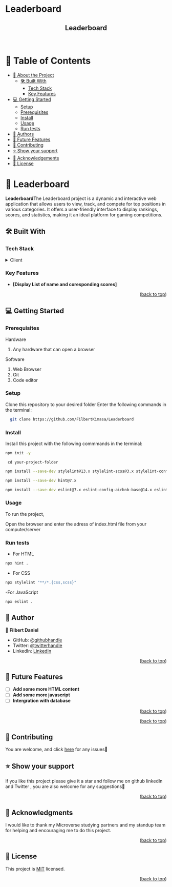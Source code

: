 # Leaderboard

<a name="readme-top"></a>

<div align="center">
  <h2>Leaderboard</h2>
  <br/>
</div>

# 📗 Table of Contents

- [📖 About the Project](#about-project)
  - [🛠 Built With](#built-with)
    - [Tech Stack](#tech-stack)
    - [Key Features](#key-features)
- [💻 Getting Started](#getting-started)
  - [Setup](#setup)
  - [Prerequisites](#prerequisites)
  - [Install](#install)
  - [Usage](#usage)
  - [Run tests](#run-tests)
- [👥 Authors](#authors)
- [🔭 Future Features](#future-features)
- [🤝 Contributing](#contributing)
- [⭐️ Show your support](#support)
- [🙏 Acknowledgements](#acknowledgements)
- [📝 License](#license)

# 📖 Leaderboard <a name="Leaderboard"></a>

**Leaderboard**The Leaderboard project is a dynamic and interactive web application that allows users to view, track, and compete for top positions in various categories. It offers a user-friendly interface to display rankings, scores, and statistics, making it an ideal platform for gaming competitions.

## 🛠 Built With <a name="built-with"></a>

### Tech Stack <a name="tech-stack"></a>

<details>
  <summary>Client</summary>
  <ul>
    <li><a href="https://html.spec.whatwg.org/">HTML</a></li>
    <li><a href="https://www.javascript.com/">Javascript</a></li>
  </ul>
</details>

### Key Features <a name="key-features"></a>

- **[Display List of name and coresponding scores]**

<p align="right">(<a href="#readme-top">back to top</a>)</p>

## 💻 Getting Started <a name="getting-started"></a>

### Prerequisites

Hardware

1. Any hardware that can open a browser

Software

1. Web Browser
2. Git
3. Code editor

### Setup

Clone this repository to your desired folder Enter the following commands in the terminal:

```sh
  git clone https://github.com/FilbertKimasa/Leaderboard
```

### Install

Install this project with the following commmands in the terminal:

```sh
npm init -y
```

` cd your-project-folder`

```sh
npm install --save-dev stylelint@13.x stylelint-scss@3.x stylelint-config-standard@21.x stylelint-csstree-validator@1.x
```

```sh
npm install --save-dev hint@7.x
```

```sh
npm install --save-dev eslint@7.x eslint-config-airbnb-base@14.x eslint-plugin-import@2.x babel-eslint@10.x
```

### Usage

To run the project,

Open the browser and enter the adress of index.html file from your computer/server

### Run tests

- For HTML

```sh
npx hint .
```

- For CSS

```sh
npx stylelint "**/*.{css,scss}"
```

-For JavaScript

```sh
npx eslint .
```

## 👥 Author <a name="authors"></a>

👤 **Filbert Daniel**

- GitHub: [@githubhandle](https://github.com/FilbertKimasa)
- Twitter: [@twitterhandle](https://twitter.com/filbertdan67)
- LinkedIn: [LinkedIn](https://www.linkedin.com/in/filbert-daniel-32b118143)

<p align="right">(<a href="#readme-top">back to top</a>)</p>

## 🔭 Future Features <a name="future-features"></a>

- [ ] **Add some more HTML content**
- [ ] **Add some more javascript**
- [ ] **Intergration with database**

<p align="right">(<a href="#readme-top">back to top</a>)</p>

<p align="right">(<a href="#readme-top">back to top</a>)</p>
 
## 🤝 Contributing <a name="contributing"></a>

You are welcome, and click <a href="https://github.com/FilbertKimasa/Leaderboard/issues">here</a> for any issues🙏

## ⭐️ Show your support <a name="support"></a>

If you like this project please give it a star and follow me on github linkedIn and Twitter
, you are also welcome for any suggestions🙏

<p align="right">(<a href="#readme-top">back to top</a>)</p>

## 🙏 Acknowledgments <a name="acknowledgements"></a>

I would like to thank my Microverse studying partners and my standup team for helping and encouraging me to do this project.

<p align="right">(<a href="#readme-top">back to top</a>)</p>

## 📝 License <a name="license"></a>

This project is [MIT](./LICENSE) licensed.

<p align="right">(<a href="#readme-top">back to top</a>)</p>
